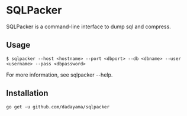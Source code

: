 # SQLPacker
SQLPacker is a command-line interface to dump sql and compress.

## Usage
    $ sqlpacker --host <hostname> --port <dbport> --db <dbname> --user <username> --pass <dbpassword>

For more information, see sqlpacker --help.

## Installation
    go get -u github.com/dadayama/sqlpacker
